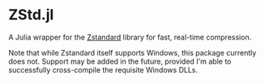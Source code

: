 # ZStd.jl

A Julia wrapper for the [Zstandard](http://www.zstd.net) library for fast, real-time compression.

Note that while Zstandard itself supports Windows, this package currently does not.
Support may be added in the future, provided I'm able to successfully cross-compile the requisite Windows DLLs.
